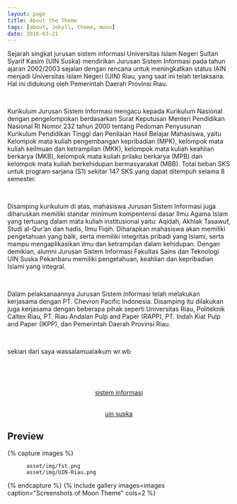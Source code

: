 ```yaml
---
layout: page
title: About the Theme
tags: [about, Jekyll, theme, moon]
date: 2016-03-21
---
```

  <p> Sejarah singkat jurusan sistem informasi Universitas Islam Negeri  Sultan Syarif Kasim  (UIN Suska) mendirikan Jurusan Sistem Informasi pada tahun ajaran 2002/2003 sejalan dengan rencana untuk meningkatkan status IAIN menjadi Universitas Islam Negeri (UIN) Riau, yang saat ini telah terlaksana. Hal ini didukung oleh Pemerintah Daerah Provinsi Riau.</p></br>

<p>Kurikulum Jurusan Sistem Informasi mengacu kepada Kurikulum Nasional dengan pengelompokan berdasarkan Surat Keputusan Menteri Pendidikan Nasional  RI Nomor 232 tahun 2000 tentang Pedoman Penyusunan Kurikulum Pendidikan Tinggi dan Penilaian Hasil Belajar Mahasiswa, yaitu Kelompok mata kuliah pengembangan kepribadian (MPK), kelompok mata kuliah keilmuan dan ketrampilan (MKK), kelompok mata kuliah keahlian berkarya (MKB), kelompok mata kuliah prilaku berkarya (MPB) dan kelompok mata kuliah berkehidupan bermasyarakat (MBB). Total beban SKS untuk program sarjana (S1)  sekitar 147 SKS yang dapat ditempuh selama 8 semester.</p></br>

<p>Disamping kurikulum di atas, mahasiswa Jurusan Sistem Informasi juga  diharuskan memiliki standar minimum kompentensi dasar Ilmu Agama Islam yang tertuang dalam mata kuliah institusional yaitu: Aqidah, Akhlak Tasawuf, Studi al-Qur’an dan hadis, Ilmu Fiqih. Diharapkan mahasiswa akan memiliki pengetahuan yang baik,  serta memiliki integritas pribadi yang Islami, serta mampu mengaplikasikan ilmu dan ketrampilan dalam kehidupan. Dengan demikian, alumni Jurusan Sistem Informasi Fakultas Sains dan Teknologi UIN Suska Pekanbaru memiliki pengetahuan, keahlian dan kepribadian Islami yang integral.</p></br>

<p>Dalam pelaksanaannya Jurusan Sistem Informasi telah melakukan kerjasama dengan PT. Chevron Pacific Indonesia. Disamping itu dilakukan juga kerjasama  dengan beberapa pihak seperti Universitas Riau, Politeknik Caltex Riau, PT. Riau Andalan Pulp and Paper (RAPP), PT. Indah Kiat Pulp and Paper (IKPP),  dan Pemerintah Daerah Provinsi Riau.</p></br>

<p>sekian dari saya wassalamualaikum wr.wb</p></br>

<p><br><center><a href="http://sif.uin-suska.ac.id/"> sistem informasi</a></center></br></p>
<p><center><a href="http://uin-suska.ac.id/"> uin suska</a></center></p>



## Preview

{% capture images %}

	      asset/img/fst.png
	      asset/img/UIN-Riau.png
{% endcapture %}
{% include gallery images=images caption="Screenshots of Moon Theme" cols=2 %}
